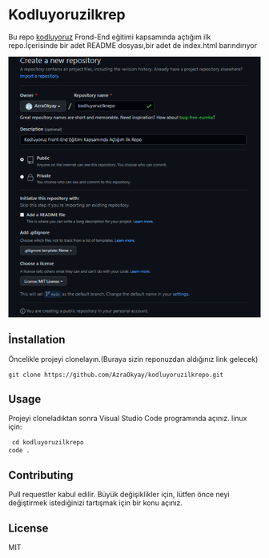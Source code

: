 # Kodluyoruzilkrep
 Bu repo [kodluyoruz](https://kodluyoruz.org/tr/kodluyoruz/?_ga=2.127875595.781223337.1674413896-1748103213.1674413896&_gl=1%2Alubqqb%2A_ga%2AMTc0ODEwMzIxMy4xNjc0NDEzODk2%2A_ga_MY3W9VG77C%2AMTY3NDQxMzg5NS4xLjEuMTY3NDQxNDEzOC4wLjAuMA..) Frond-End eğitimi kapsamında açtığım ilk repo.İçerisinde bir adet README dosyası,bir adet de index.html barındırıyor

![kayıt ekranım](/Ekran%20Al%C4%B1nt%C4%B1s%C4%B1.PNG)

## İnstallation
Öncelikle projeyi clonelayın.(Buraya sizin reponuzdan aldığınız link gelecek)

```
git clone https://github.com/AzraOkyay/kodluyoruzilkrepo.git
```

## Usage
Projeyi cloneladıktan sonra Visual Studio Code programında açınız.
linux için:
```
 cd kodluyoruzilkrepo
code .
```

## Contributing
Pull requestler kabul edilir. Büyük değişiklikler için, lütfen önce neyi değiştirmek istediğinizi tartışmak için bir konu açınız.

## License
MIT

